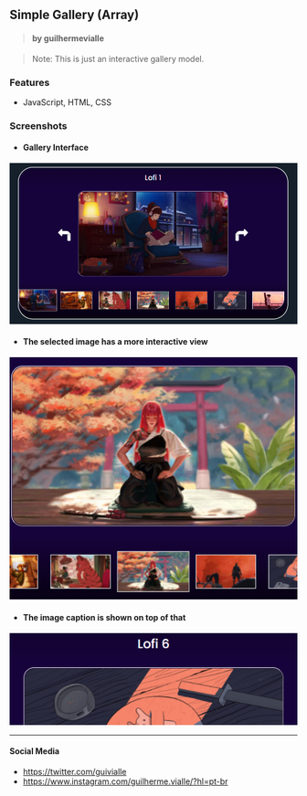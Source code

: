 
## Simple Gallery (Array)
> #### by guilhermevialle

> Note: This is just an interactive gallery model.

### Features
- JavaScript, HTML, CSS


### Screenshots

- #### Gallery Interface
![](https://github.com/guilhermevialle/SImpleGallery/blob/main/Galeria/Screenshots/capture.PNG)

- #### The selected image has a more interactive view
![](https://github.com/guilhermevialle/SImpleGallery/blob/main/Galeria/Screenshots/capture2.PNG)

- #### The image caption is shown on top of that
![](https://github.com/guilhermevialle/SImpleGallery/blob/main/Galeria/Screenshots/capture3.PNG)

------------

#### Social Media

- https://twitter.com/guivialle
- https://www.instagram.com/guilherme.vialle/?hl=pt-br
